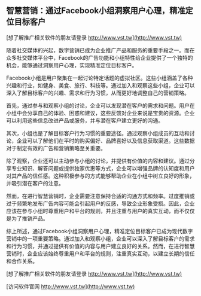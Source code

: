 ## **智慧营销：通过Facebook小组洞察用户心理，精准定位目标客户**

[想了解推广相关软件的朋友请登录 http://www.vst.tw](http://www.vst.tw)

随着社交媒体的兴起，数字营销已成为企业推广产品和服务的重要手段之一。而在众多社交媒体平台中，Facebook的广告功能和小组特性给企业提供了一个独特的机会，能够通过洞察用户心理，实现精准定位目标客户。

Facebook小组是用户聚集在一起讨论特定话题的虚拟社区。这些小组涵盖了各种兴趣和行业，如健身、美食、旅行、科技等。通过加入和观察这些小组，企业可以深入了解目标客户的兴趣、需求和行为习惯，从而更好地调整自己的营销策略。

首先，通过参与和观察小组的讨论，企业可以发现潜在客户的需求和问题。用户在小组中会分享自己的体验、困惑和建议，这些反馈对企业来说是宝贵的资源。企业可以利用这些信息改进产品或服务，并与潜在客户建立更好的沟通。

其次，小组也是了解目标客户行为习惯的重要途径。通过观察小组成员的互动和讨论，企业可以了解他们在平时的购买偏好、品牌喜好以及信息获取渠道。这些数据对于制定有效的广告和营销策略至关重要。

除了观察，企业还可以主动参与小组的讨论，并提供有价值的内容和建议。通过分享专业知识、解答问题或提供独家优惠等方式，企业可以增强品牌的认知度和用户对其产品的信任感。这种积极参与的方式能够帮助企业在小组中树立良好的形象，并吸引潜在客户的注意。

然而，在进行智慧营销时，企业需要注意保持合适的沟通方式和频率。过度推销或过于频繁地发布广告内容可能会引起用户的反感，导致企业形象受损。因此，企业应该在参与小组时尊重用户和平台的规则，并且注重与用户的真实互动，而不仅仅是为了推销产品。

综上所述，通过Facebook小组洞察用户心理，精准定位目标客户已成为现代数字营销中的一项重要策略。通过加入和观察小组，企业可以深入了解目标客户的需求和行为习惯，并通过提供有价值的内容与用户建立良好的关系。然而，在进行智慧营销时，企业应该始终尊重用户和平台的规则，注重真实互动，以建立长期的信任和合作关系。

[想了解推广相关软件的朋友请登录 http://www.vst.tw](http://www.vst.tw)


[访问软件官网 http://www.vst.tw](http://www.vst.tw)
